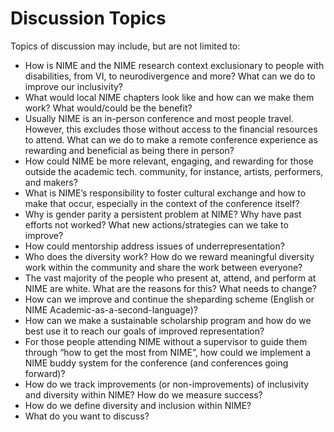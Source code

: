 # Discussion Topics

Topics of discussion may include, but are not limited to:

* How is NIME and the NIME research context exclusionary to people with disabilities, from VI, to neurodivergence and more? What can we do to improve our inclusivity?
* What would local NIME chapters look like and how can we make them work? What would/could be the benefit? 
* Usually NIME is an in-person conference and most people travel. However, this excludes those without access to the financial resources to attend. What can we do to make a remote conference experience as rewarding and beneficial as being there in person?
* How could NIME be more relevant, engaging, and rewarding for those outside the academic tech. community, for instance, artists, performers, and makers? 
* What is NIME’s responsibility to foster cultural exchange and how to make that occur, especially in the context of the conference itself?
* Why is gender parity a persistent problem at NIME? Why have past efforts not worked? What new actions/strategies can we take to improve? 
* How could mentorship address issues of underrepresentation?
* Who does the diversity work? How do we reward meaningful diversity work within the community and share the work between everyone?
* The vast majority of the people who present at, attend, and perform at NIME are white. What are the reasons for this? What needs to change?
* How can we improve and continue the sheparding scheme (English or NIME Academic-as-a-second-language)?
* How can we make a sustainable scholarship program and how do we best use it to reach our goals of improved representation?
* For those people attending NIME without a supervisor to guide them through “how to get the most from NIME”, how could we implement a NIME buddy system for the conference (and conferences going forward)?
* How do we track improvements (or non-improvements) of inclusivity and diversity within NIME? How do we measure success?
* How do we define diversity and inclusion within NIME?
* What do you want to discuss?

